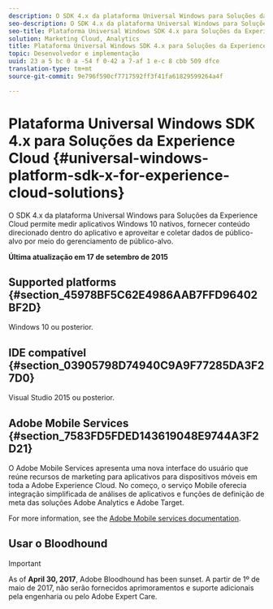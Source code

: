 ```yaml
---
description: O SDK 4.x da plataforma Universal Windows para Soluções da Experience Cloud permite medir aplicativos Windows 10 nativos, fornecer conteúdo direcionado dentro do aplicativo e aproveitar e coletar dados de público-alvo por meio do gerenciamento de público-alvo.
seo-description: O SDK 4.x da plataforma Universal Windows para Soluções da Experience Cloud permite medir aplicativos Windows 10 nativos, fornecer conteúdo direcionado dentro do aplicativo e aproveitar e coletar dados de público-alvo por meio do gerenciamento de público-alvo.
seo-title: Plataforma Universal Windows SDK 4.x para Soluções da Experience Cloud
solution: Marketing Cloud, Analytics
title: Plataforma Universal Windows SDK 4.x para Soluções da Experience Cloud
topic: Desenvolvedor e implementação
uuid: 23 a 5 bc 0 a -54 f 0-42 a 7-af 1 e-c 8 cbb 509 dfce
translation-type: tm+mt
source-git-commit: 9e796f590cf7717592ff3f41fa61829599264a4f

---
```



# Plataforma Universal Windows SDK 4.x para Soluções da Experience Cloud {#universal-windows-platform-sdk-x-for-experience-cloud-solutions}

O SDK 4.x da plataforma Universal Windows para Soluções da Experience Cloud permite medir aplicativos Windows 10 nativos, fornecer conteúdo direcionado dentro do aplicativo e aproveitar e coletar dados de público-alvo por meio do gerenciamento de público-alvo.

**Última atualização em 17 de setembro de 2015**

## Supported platforms {#section_45978BF5C62E4986AAB7FFD96402BF2D}

Windows 10 ou posterior.

## IDE compatível {#section_03905798D74940C9A9F77285DA3F27D0}

Visual Studio 2015 ou posterior.

## Adobe Mobile Services {#section_7583FD5FDED143619048E9744A3F2D21}

O Adobe Mobile Services apresenta uma nova interface do usuário que reúne recursos de marketing para aplicativos para dispositivos móveis em toda a Adobe Experience Cloud. No começo, o serviço Mobile oferecia integração simplificada de análises de aplicativos e funções de definição de meta das soluções Adobe Analytics e Adobe Target.

For more information, see the [Adobe Mobile services documentation](/help/using/home.md).

## Usar o Bloodhound

>[!IMPORTANT]
>
>As of **April 30, 2017**, Adobe Bloodhound has been
sunset. A partir de 1º de maio de 2017, não serão fornecidos aprimoramentos e suporte adicionais pela engenharia ou pelo Adobe Expert Care.
